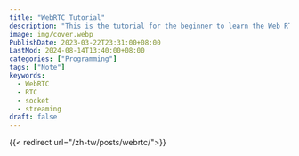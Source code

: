 ```yaml
---
title: "WebRTC Tutorial"
description: "This is the tutorial for the beginner to learn the Web RTC and build a simple website with Web  RTC."
image: img/cover.webp
PublishDate: 2023-03-22T23:31:00+08:00
LastMod: 2024-08-14T13:40:00+08:00
categories: ["Programming"]
tags: ["Note"]
keywords:
  - WebRTC
  - RTC
  - socket
  - streaming
draft: false
---
```


{{< redirect url="/zh-tw/posts/webrtc/">}}

